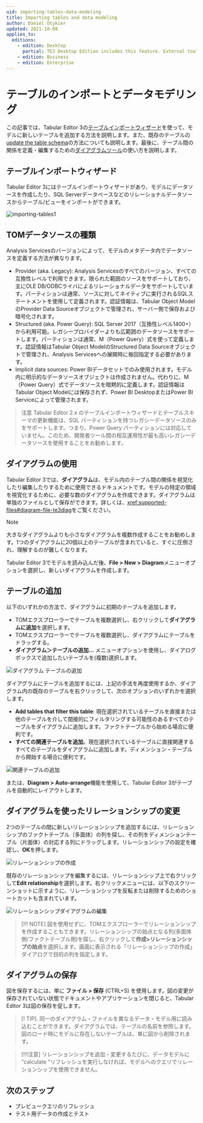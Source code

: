 ```yaml
---
uid: importing-tables-data-modeling
title: Importing tables and data modeling
author: Daniel Otykier
updated: 2021-10-08
applies_to:
  editions:
    - edition: Desktop
      partial: TE3 Desktop Edition includes this feature. External tools adding/editing tables, columns and relationships against a Power BI Desktop model is not supported by Microsoft, however.
    - edition: Business
    - edition: Enterprise
---
```


# テーブルのインポートとデータモデリング

この記事では、Tabular Editor 3の[テーブルインポートウィザード](#table-import-wizard)を使って、モデルに新しいテーブルを追加する方法を説明します。また、既存のテーブルの[update the table schema](#updating-table-schema)の方法についても説明します。最後に、テーブル間の関係を定義・編集するための[ダイアグラムツール](#working-with-diagrams)の使い方を説明します。

## テーブルインポートウィザード

Tabular Editor 3にはテーブルインポートウィザードがあり、モデルにデータソースを作成したり、SQL Serverデータベースなどのリレーショナルデータソースからテーブル/ビューをインポートができます。

![importing-tables1](https://docs.tabulareditor.com/images/import-tables-wizard.png)

## TOMデータソースの種類

Analysis Servicesのバージョンによって、モデルのメタデータ内でデータソースを定義する方法が異なります。

- Provider (aka. Legacy): Analysis Servicesのすべてのバージョン、すべての互換性レベルで利用できます。限られた範囲のソースをサポートしており、主にOLE DB/ODBCライバによるリレーショナルデータをサポートしています。パーティションは通常、ソースに対してネイティブに実行されるSQLステートメントを使用して定義されます。認証情報は、Tabular Object ModelのProvider Data Sourceオブジェクトで管理され、サーバー側で保存および暗号化されます。
- Structured (aka. Power Query): SQL Server 2017（互換性レベル1400+）から利用可能。レガシープロバイダーよりも広範囲のデータソースをサポートします。パーティションは通常、M（Power Query）式を使って定義します。認証情報はTabular Object ModelのStructured Data Sourceオブジェクトで管理され、Analysis Servicesへの展開時に毎回指定する必要があります。
- Implicit data sources: Power BIデータセットでのみ使用されます。モデル内に明示的なデータソースオブジェクトは作成されません。代わりに、M（Power Query）式でデータソースを暗黙的に定義します。認証情報はTabular Object Modelには保存されず、Power BI DesktopまたはPower BI Serviceによって管理されます。

>注意
>Tabular Editor 2.x のテーブルインポートウィザードとテーブルスキーマの更新機能は、SQL パーティションを持つレガシーデータソースのみをサポートします。つまり、Power Query パーティションには対応していません。このため、開発者ツール間の相互運用性が最も高いレガシーデータソースを使用することをお勧めします。

## ダイアグラムの使用

Tabular Editor 3では、**ダイアグラム**は、モデル内のテーブル間の関係を視覚化したり編集したりするために使用できるドキュメントです。モデルの特定の領域を視覚化するために、必要な数のダイアグラムを作成できます。ダイアグラムは単独のファイルとして保存ができます。詳しくは、<xref:supported-files#diagram-file-te3diag>をご覧ください。

> [!Note]
> 大きなダイアグラムよりも小さなダイアグラムを複数作成することをお勧めします。1つのダイアグラムに20個以上のテーブルが含まれていると、すぐに圧倒され、理解するのが難しくなります。

Tabular Editor 3でモデルを読み込んだ後、**File > New > Diagram**メニューオプションを選択し、新しいダイアグラムを作成します。

## テーブルの追加

以下のいずれかの方法で、ダイアグラムに初期のテーブルを追加します。

- TOMエクスプローラーでテーブルを複数選択し、右クリックして**ダイアグラムに追加**を選択します。
- TOMエクスプローラーでテーブルを複数選択し、ダイアグラムにテーブルをドラッグする。
- **ダイアグラム＞テーブルの追加...** メニューオプションを使用し、ダイアログボックスで追加したいテーブルを(複数)選択します。

![ダイアグラム テーブルの追加](https://docs.tabulareditor.com/images/diagram-add-tables.png)

ダイアグラムにテーブルを追加するには、上記の手法を再度使用するか、ダイアグラム内の既存のテーブルを右クリックして、次のオプションのいずれかを選択します。
- **Add tables that filter this table**: 現在選択されているテーブルを直接または他のテーブルを介して間接的にフィルタリングする可能性のあるすべてのテーブルをダイアグラムに追加します。ファクトテーブルから始める場合に便利です。
- **すべての関連テーブルを追加**。現在選択されているテーブルに直接関連するすべてのテーブルをダイアグラムに追加します。ディメンション・テーブルから開始する場合に便利です。

![関連テーブルの追加](https://docs.tabulareditor.com/images/add-related-tables.png)

または、**Diagram > Auto-arrange**機能を使用して、Tabular Editor 3がテーブルを自動的にレイアウトします。

## ダイアグラムを使ったリレーションシップの変更

2つのテーブルの間に新しいリレーションシップを追加するには、リレーションシップのファクトテーブル（多面体）の列を探し、その列をディメンションテーブル（片面体）の対応する列にドラッグします。リレーションシップの設定を確認し、**OK**を押します。

![リレーションシップの作成](https://docs.tabulareditor.com/images/create-relationship.png)

既存のリレーションシップを編集するには、リレーションシップ上で右クリックして**Edit relationship**を選択します。右クリックメニューには、以下のスクリーンショットに示すように、リレーションシップを反転または削除するためのショートカットも含まれています。

![リレーションシップダイアグラムの編集](https://docs.tabulareditor.com/images/edit-relationship-diagram.png)

> [!!! NOTE]
> 図を使用せずに、TOMエクスプローラーでリレーションシップを作成することもできます。リレーションシップの始点となる列(多面体側/ファクトテーブル側)を探し、右クリックして**作成>リレーションシップの始点**を選択します。画面に表示される「リレーションシップの作成」ダイアログで目的の列を指定します。

## ダイアグラムの保存

図を保存するには、単に **ファイル > 保存** (CTRL+S) を使用します。図の変更が保存されていない状態でドキュメントやアプリケーションを閉じると、Tabular Editor 3は図の保存を促します。

> [! TIP].
> 同一のダイアグラム・ファイルを異なるデータ・モデル用に読み込むことができます。ダイアグラムでは、テーブルの名前を参照します。図のロード時にモデルに存在しないテーブルは、単に図から削除されます。

> [!!!注意]
> リレーションシップを追加・変更するたびに、データモデルに "calculate "リフレッシュを実行しなければ、モデルへのクエリでリレーションシップを使用できません。

## 次のステップ

- プレビュークエリのリフレッシュ
- テスト用データの作成とテスト